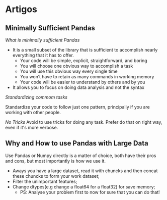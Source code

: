 # Artigos
## Minimally Sufficient Pandas

*What is minimally sufficient Pandas*

* It is a small subset of the library that is sufficient to accomplish nearly everything that it has to offer.
    * Your code will be simple, explicit, straightforward, and boring
    * You will choose one obvious way to accomplish a task
    * You will use this obvious way every single time
    * You won’t have to retain as many commands in working memory
    * Your code will be easier to understand by others and by you
* It allows you to focus on doing data analysis and not the syntax

*Standardizing commom tasks*

Standardize your code to follow just one pattern, principally if you are working with other people.

*No Tricks*
Avoid to use tricks for doing any task. Prefer do that on right way, even if it's more verbose.

## Why and How to use Pandas with Large Data

Use Pandas or Numpy directly is a matter of choice, both have their pros and cons, but most importantly is how we use it.

* Aways you have a large dataset, read it with chuncks and then concat these chuncks to form your work dataset;
* Filter the unimportant features;
* Change dtypes(e.g change a float64 for a float32) for save memory;
    * PS: Analyse your problem first to now for sure that you can do that!
